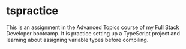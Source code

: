 # tspractice

This is an assignment in the Advanced Topics course of my Full Stack Developer bootcamp. It is practice setting up a TypeScript project and learning about assigning variable types before compiling. 
